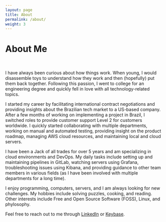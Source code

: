 ```yaml
---
layout: page
title: About
permalink: /about/
weight: 3
---
```


# **About Me**

<br>

I have always been curious about how things work. When young, I would disassemble toys to understand how they work and then (hopefully) put them back together. Following this passion, I went to college for an engineering degree and quickly fell in love with all technology-related topics.

I started my career by facilitating international contract negotiations and providing insights about the Brazilian tech market to a US-based company. After a few months of working on implementing a project in Brazil, I switched roles to provide customer support Level 2 for customers worldwide. I quickly started collaborating with multiple departments, working on manual and automated testing, providing insight on the product roadmap, managing AWS cloud resources, and maintaining local and cloud servers.

I have been a Jack of all trades for over 5 years and am specializing in cloud environments and DevOps. My daily tasks include setting up and maintaining pipelines in GitLab, watching servers using Grafana, troubleshooting issues using Kibana, and providing guidance to other team members in various fields (as I have been involved with multiple departments for a long time).

<!-- Academically, I majored in telecommunications engineering with an emphasis on cloud computing. During my undergrad studies, I also took courses abroad in the US thanks to a fully-funded scholarship provided by the Brazilian government. Finally, I recently finished my master's in Automation and Systems Engineering, where I developed a [framework to implement intelligent BDI agents in embedded systems](https://github.com/Embedded-BDI/embedded-bdi). -->

I enjoy programming, computers, servers, and I am always looking for new challenges. My hobbies include solving puzzles, cooking, and reading. Other interests include Free and Open Source Software (FOSS), Linux, and phylosophy.

Feel free to reach out to me through [LinkedIn](https://www.linkedin.com/in/matuzalemmuller) or [Keybase](https://www.keybase.io/matuzalemmuller).